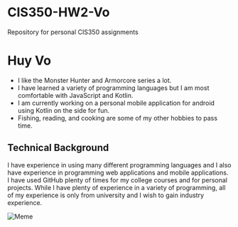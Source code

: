 # CIS350-HW2-Vo
Repository for personal CIS350 assignments

# Huy Vo
- I like the Monster Hunter and Armorcore series a lot.
- I have learned a variety of programming languages but I am most comfortable with JavaScript and Kotlin.
- I am currently working on a personal mobile application for android using Kotlin on the side for fun.
- Fishing, reading, and cooking are some of my other hobbies to pass time.

## Technical Background
I have experience in using many different programming languages and I also have experience in programming web applications and mobile applications. I have used GitHub plenty of times for my college courses and for personal projects. While I have plenty of experience in a variety of programming, all of my experience is only from university and I wish to gain industry experience. 

![Meme](https://i.kym-cdn.com/photos/images/original/002/659/761/ed2.jpg)